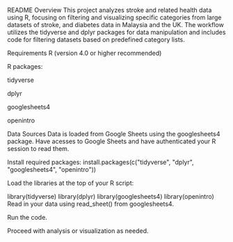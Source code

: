 README
Overview
This project analyzes stroke and related health data using R, focusing on filtering and visualizing specific categories from large datasets of stroke, and diabetes data in Malaysia and the UK. The workflow utilizes the tidyverse and dplyr packages for data manipulation and includes code for filtering datasets based on predefined category lists.

Requirements
R (version 4.0 or higher recommended)

R packages:

tidyverse

dplyr

googlesheets4

openintro

Data Sources
Data is loaded from Google Sheets using the googlesheets4 package. Have acesses to Google Sheets and have authenticated your R session to read them.

Install required packages:
install.packages(c("tidyverse", "dplyr", "googlesheets4", "openintro"))

Load the libraries at the top of your R script:

library(tidyverse)
library(dplyr)
library(googlesheets4)
library(openintro)
Read in your data using read_sheet() from googlesheets4.

Run the code.

Proceed with analysis or visualization as needed.

